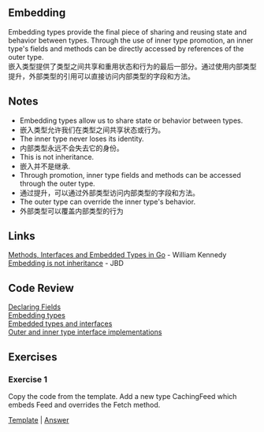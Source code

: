 ## Embedding

Embedding types provide the final piece of sharing and reusing state and behavior between types. Through the use of inner type promotion, an inner type's fields and methods can be directly accessed by references of the outer type.  
嵌入类型提供了类型之间共享和重用状态和行为的最后一部分。通过使用内部类型提升，外部类型的引用可以直接访问内部类型的字段和方法。
## Notes

* Embedding types allow us to share state or behavior between types.
* 嵌入类型允许我们在类型之间共享状态或行为。
* The inner type never loses its identity.
* 内部类型永远不会失去它的身份。
* This is not inheritance.
* 嵌入并不是继承.
* Through promotion, inner type fields and methods can be accessed through the outer type.
* 通过提升，可以通过外部类型访问内部类型的字段和方法。
* The outer type can override the inner type's behavior.
* 外部类型可以覆盖内部类型的行为

## Links

[Methods, Interfaces and Embedded Types in Go](https://www.ardanlabs.com/blog/2014/05/methods-interfaces-and-embedded-types.html) - William Kennedy    
[Embedding is not inheritance](https://rakyll.org/typesystem/) - JBD

## Code Review

[Declaring Fields](example/not-embedding/not-embedding.go)  
[Embedding types](example/embedding-type/embedding-type.go)  
[Embedded types and interfaces](example/embedding-interface/embedding-interface.go)  
[Outer and inner type interface implementations](example/inner-outer-implemention/inner_outer_implemention.go)

## Exercises

### Exercise 1

Copy the code from the template. Add a new type CachingFeed which embeds Feed and overrides the Fetch method.

[Template](template/template.go) |
[Answer](exercise/exercise.go)

